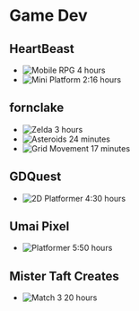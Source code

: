 # Game Dev

## HeartBeast
* ![Mobile RPG](https://www.youtube.com/playlist?list=PL9FzW-m48fn1JgK_mavg7ym6nvchF9Yjb) 4 hours
* ![Mini Platform](https://www.youtube.com/playlist?list=PL9FzW-m48fn2jlBu_0DRh7PvAt-GULEmd) 2:16 hours

## fornclake
* ![Zelda](https://www.youtube.com/playlist?list=PLv0bAfkzWSiY4d_FJlQTlFOZh34nrlJZY) 3 hours
* ![Asteroids](https://www.youtube.com/watch?v=mCLAmjqnyTA) 24 minutes
* ![Grid Movement](https://www.youtube.com/watch?v=JtnnKVxoH5k) 17 minutes

## GDQuest
* ![2D Platformer](https://www.youtube.com/playlist?list=PLhqJJNjsQ7KH_z21S_XeXD3Ht3WnSqW97) 4:30 hours

## Umai Pixel
* ![Platformer](https://www.youtube.com/playlist?list=PLyckz_-Rzq6ClGevL2fneJ5YJnMPKWa4M) 5:50 hours

## Mister Taft Creates
* ![Match 3](https://www.youtube.com/playlist?list=PL4vbr3u7UKWqwQlvwvgNcgDL1p_3hcNn2) 20 hours